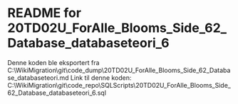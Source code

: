 # README for 20TD02U_ForAlle_Blooms_Side_62_Database_databaseteori_6
Denne koden ble eksportert fra C:\WikiMigration\git\code_dump\20TD02U_ForAlle_Blooms_Side_62_Database_databaseteori.md
Link til denne koden: C:\WikiMigration\git\code_repo\SQLScripts\20TD02U_ForAlle_Blooms_Side_62_Database_databaseteori_6.sql
